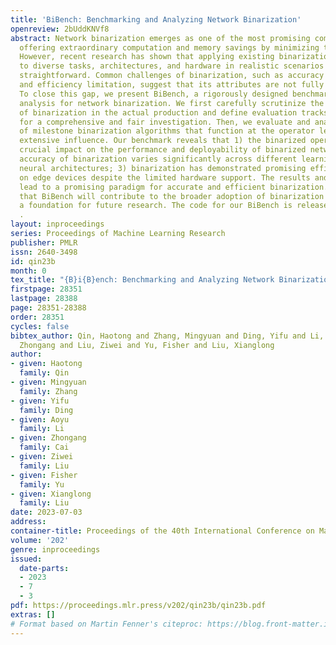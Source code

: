 ```yaml
---
title: 'BiBench: Benchmarking and Analyzing Network Binarization'
openreview: 2bUddKNVf8
abstract: Network binarization emerges as one of the most promising compression approaches
  offering extraordinary computation and memory savings by minimizing the bit-width.
  However, recent research has shown that applying existing binarization algorithms
  to diverse tasks, architectures, and hardware in realistic scenarios is still not
  straightforward. Common challenges of binarization, such as accuracy degradation
  and efficiency limitation, suggest that its attributes are not fully understood.
  To close this gap, we present BiBench, a rigorously designed benchmark with in-depth
  analysis for network binarization. We first carefully scrutinize the requirements
  of binarization in the actual production and define evaluation tracks and metrics
  for a comprehensive and fair investigation. Then, we evaluate and analyze a series
  of milestone binarization algorithms that function at the operator level and with
  extensive influence. Our benchmark reveals that 1) the binarized operator has a
  crucial impact on the performance and deployability of binarized networks; 2) the
  accuracy of binarization varies significantly across different learning tasks and
  neural architectures; 3) binarization has demonstrated promising efficiency potential
  on edge devices despite the limited hardware support. The results and analysis also
  lead to a promising paradigm for accurate and efficient binarization. We believe
  that BiBench will contribute to the broader adoption of binarization and serve as
  a foundation for future research. The code for our BiBench is released https://github.com/htqin/BiBench
  .
layout: inproceedings
series: Proceedings of Machine Learning Research
publisher: PMLR
issn: 2640-3498
id: qin23b
month: 0
tex_title: "{B}i{B}ench: Benchmarking and Analyzing Network Binarization"
firstpage: 28351
lastpage: 28388
page: 28351-28388
order: 28351
cycles: false
bibtex_author: Qin, Haotong and Zhang, Mingyuan and Ding, Yifu and Li, Aoyu and Cai,
  Zhongang and Liu, Ziwei and Yu, Fisher and Liu, Xianglong
author:
- given: Haotong
  family: Qin
- given: Mingyuan
  family: Zhang
- given: Yifu
  family: Ding
- given: Aoyu
  family: Li
- given: Zhongang
  family: Cai
- given: Ziwei
  family: Liu
- given: Fisher
  family: Yu
- given: Xianglong
  family: Liu
date: 2023-07-03
address: 
container-title: Proceedings of the 40th International Conference on Machine Learning
volume: '202'
genre: inproceedings
issued:
  date-parts:
  - 2023
  - 7
  - 3
pdf: https://proceedings.mlr.press/v202/qin23b/qin23b.pdf
extras: []
# Format based on Martin Fenner's citeproc: https://blog.front-matter.io/posts/citeproc-yaml-for-bibliographies/
---
```

